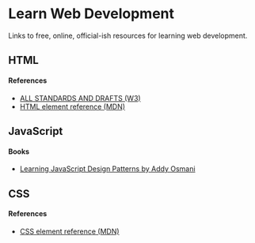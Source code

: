 Learn Web Development
==================
Links to free, online, official-ish resources for learning web development.


## HTML

#### References
* [ALL STANDARDS AND DRAFTS (W3)](http://www.w3.org/TR/)
* [HTML element reference (MDN)](https://developer.mozilla.org/en-US/docs/Web/HTML/Element)




## JavaScript

#### Books
* [Learning JavaScript Design Patterns by Addy Osmani](http://addyosmani.com/resources/essentialjsdesignpatterns/book/)




## CSS

#### References
* [CSS element reference (MDN)](https://developer.mozilla.org/en-US/docs/Web/CSS/Reference)
